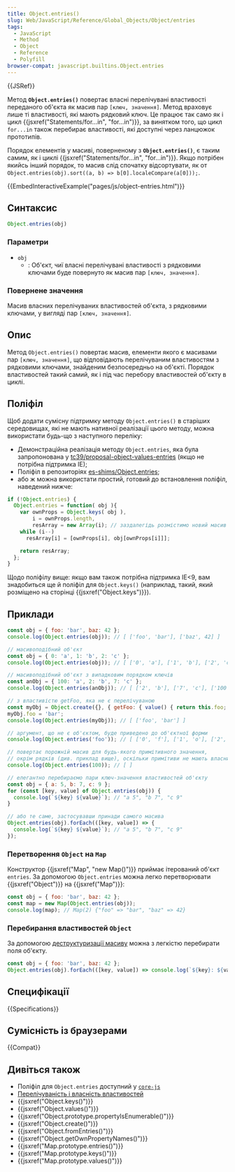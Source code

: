 ```yaml
---
title: Object.entries()
slug: Web/JavaScript/Reference/Global_Objects/Object/entries
tags:
  - JavaScript
  - Method
  - Object
  - Reference
  - Polyfill
browser-compat: javascript.builtins.Object.entries
---
```

{{JSRef}}

Метод **`Object.entries()`** повертає власні перелічувані властивості переданого об'єкта як масив пар `[ключ, значення]`. Метод враховує лише ті властивості, які мають рядковий ключ. Це працює так само як і цикл {{jsxref("Statements/for...in", "for...in")}}, за винятком того, що цикл `for...in` також перебирає властивості, які доступні через ланцюжок прототипів.

Порядок елементів у масиві, поверненому з **`Object.entries()`**, є таким самим, як і циклі {{jsxref("Statements/for...in", "for...in")}}. Якщо потрібен якийсь інший порядок, то масив слід спочатку відсортувати, як от `Object.entries(obj).sort((a, b) => b[0].localeCompare(a[0]));`.

{{EmbedInteractiveExample("pages/js/object-entries.html")}}

## Синтаксис

```js
Object.entries(obj)
```

### Параметри

- `obj`
  - : Об'єкт, чиї власні перелічувані властивості з рядковими ключами буде повернуто як масив пар `[ключ, значення]`.

### Повернене значення

Масив власних перелічуваних властивостей об'єкта, з рядковими ключами, у вигляді пар `[ключ, значення]`.

## Опис

Метод `Object.entries()` повертає масив, елементи якого є масивами пар `[ключ, значення]`, що відповідають перелічуваним властивостям з рядковими ключами, знайденим безпосередньо на об'єкті. Порядок властивостей такий самий, як і під час перебору властивостей об'єкту в циклі.

## Поліфіл

Щоб додати сумісну підтримку методу `Object.entries()` в старіших середовищах, які не мають нативної реалізації цього методу, можна використати будь-що з наступного переліку:

- Демонстраційна реалізація методу `Object.entries`, яка була запропонована у [tc39/proposal-object-values-entries](https://github.com/tc39/proposal-object-values-entries) (якщо не потрібна підтримка IE);
- Поліфіл в репозиторіях [es-shims/Object.entries](https://github.com/es-shims/Object.entries);
- або ж можна використати простий, готовий до встановлення поліфіл, наведений нижче:

```js
if (!Object.entries) {
  Object.entries = function( obj ){
    var ownProps = Object.keys( obj ),
        i = ownProps.length,
        resArray = new Array(i); // заздалегідь розмістимо новий масив
    while (i--)
      resArray[i] = [ownProps[i], obj[ownProps[i]]];

    return resArray;
  };
}
```

Щодо поліфілу вище: якщо вам також потрібна підтримка IE<9, вам знадобиться ще й поліфіл для `Object.keys()` (наприклад, такий, який розміщено на сторінці {{jsxref("Object.keys")}}).

## Приклади

```js
const obj = { foo: 'bar', baz: 42 };
console.log(Object.entries(obj)); // [ ['foo', 'bar'], ['baz', 42] ]

// масивоподібний об'єкт
const obj = { 0: 'a', 1: 'b', 2: 'c' };
console.log(Object.entries(obj)); // [ ['0', 'a'], ['1', 'b'], ['2', 'c'] ]

// масивоподібний об'єкт з випадковим порядком ключів
const anObj = { 100: 'a', 2: 'b', 7: 'c' };
console.log(Object.entries(anObj)); // [ ['2', 'b'], ['7', 'c'], ['100', 'a'] ]

// з властивістю getFoo, яка не є перелічуваною
const myObj = Object.create({}, { getFoo: { value() { return this.foo; } } });
myObj.foo = 'bar';
console.log(Object.entries(myObj)); // [ ['foo', 'bar'] ]

// аргумент, що не є об'єктом, буде приведено до об'єктної форми
console.log(Object.entries('foo')); // [ ['0', 'f'], ['1', 'o'], ['2', 'o'] ]

// повертає порожній масив для будь-якого примітивного значення,
// окрім рядків (див. приклад вище), оскільки примітиви не мають власних властивостей
console.log(Object.entries(100)); // [ ]

// елегантно перебираємо пари ключ-значення властивостей об'єкту
const obj = { a: 5, b: 7, c: 9 };
for (const [key, value] of Object.entries(obj)) {
  console.log(`${key} ${value}`); // "a 5", "b 7", "c 9"
}

// або те саме, застосувавши принади самого масива
Object.entries(obj).forEach(([key, value]) => {
  console.log(`${key} ${value}`); // "a 5", "b 7", "c 9"
});
```

### Перетворення `Object` на `Map`

Конструктор {{jsxref("Map", "new Map()")}} приймає ітерований об'єкт `entries`. За допомогою `Object.entries` можна легко перетворювати {{jsxref("Object")}} на {{jsxref("Map")}}:

```js
const obj = { foo: 'bar', baz: 42 };
const map = new Map(Object.entries(obj));
console.log(map); // Map(2) {"foo" => "bar", "baz" => 42}
```

### Перебирання властивостей `Object`

За допомогою [деструктуризації масиву](/uk/docs/Web/JavaScript/Reference/Operators/Destructuring_assignment#array_destructuring) можна з легкістю перебирати поля об'єкту.

```js
const obj = { foo: 'bar', baz: 42 };
Object.entries(obj).forEach(([key, value]) => console.log(`${key}: ${value}`)); // "foo: bar", "baz: 42"
```

## Специфікації

{{Specifications}}

## Сумісність із браузерами

{{Compat}}

## Дивіться також

- Поліфіл для `Object.entries` доступний у [`core-js`](https://github.com/zloirock/core-js#ecmascript-object)
- [Перелічуваність і власність властивостей](/uk/docs/Web/JavaScript/Enumerability_and_ownership_of_properties)
- {{jsxref("Object.keys()")}}
- {{jsxref("Object.values()")}}
- {{jsxref("Object.prototype.propertyIsEnumerable()")}}
- {{jsxref("Object.create()")}}
- {{jsxref("Object.fromEntries()")}}
- {{jsxref("Object.getOwnPropertyNames()")}}
- {{jsxref("Map.prototype.entries()")}}
- {{jsxref("Map.prototype.keys()")}}
- {{jsxref("Map.prototype.values()")}}

